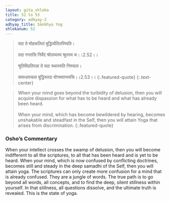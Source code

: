 ```yaml
---
layout: gita_shloka
title: 52 to 53
category: adhyay-2
adhyay_title: Sānkhya Yog
shlokanum: 52
---
```


> यदा ते मोहकलिलं बुद्धिर्व्यतितरिष्यति।<br><br>तदा गन्तासि निर्वेदं श्रोतव्यस्य श्रुतस्य च।।2.52।।<br><br>श्रुतिविप्रतिपन्ना ते यदा स्थास्यति निश्चला।<br><br>समाधावचला बुद्धिस्तदा योगमवाप्स्यसि।।2.53।।
{:.featured-quote}
{:.text-center}

> When your mind goes beyond the turbidity of delusion, then you will acquire dispassion for what has to be heard and what has already been heard.<br><br>When your mind, which has become bewildered by hearing, becomes unshakable and steadfast in the Self, then you will attain Yoga that arises from discrimination.
{:.featured-quote}

### Osho’s Commentary
When your intellect crosses the swamp of delusion, then you will become indifferent to all the scriptures, to all that has been heard and is yet to be heard.
When your mind, which is now confused by conflicting doctrines, becomes still and steady in the deep samadhi of the Self, then you will attain yoga.
The scriptures can only create more confusion for a mind that is already confused. They are a jungle of words. The true path is to go beyond all words, all concepts, and to find the deep, silent stillness within yourself. In that stillness, all questions dissolve, and the ultimate truth is revealed. This is the state of yoga.
